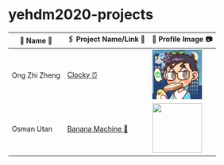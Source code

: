 # yehdm2020-projects
| 👧 Name 👦 | 🖇 Project Name/Link 🔗 | 📸 Profile Image 📷 |
|-------------|-------------------------|--------------------------|
| Ong Zhi Zheng | [Clocky ⏰](https://github.com/Fogeinator/clocky) | <img src="images/zhizheng.png" width="100px" height="100px" /> |
| Osman Utan | [Banana Machine 🍌](https://i.kym-cdn.com/photos/images/newsfeed/001/867/654/334.jpg) | <img src="https://www.ikea.com/my/en/images/products/djungelskog-soft-toy-orangutan__0560463_PE662350_S5.JPG" width="100px" height="100px" /> |

